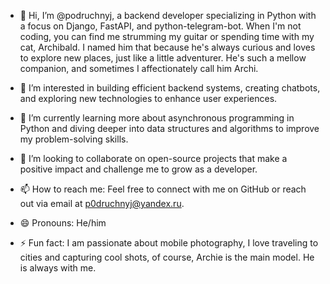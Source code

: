 - 👋 Hi, I’m @podruchnyj, a backend developer specializing in Python with a focus on Django, FastAPI, and python-telegram-bot. When I'm not coding, you can find me strumming my guitar or spending time with my cat, Archibald. I named him that because he's always curious and loves to explore new places, just like a little adventurer. He's such a mellow companion, and sometimes I affectionately call him Archi.

- 👀 I’m interested in building efficient backend systems, creating chatbots, and exploring new technologies to enhance user experiences.

- 🌱 I’m currently learning more about asynchronous programming in Python and diving deeper into data structures and algorithms to improve my problem-solving skills.

- 💞️ I’m looking to collaborate on open-source projects that make a positive impact and challenge me to grow as a developer.

- 📫 How to reach me: Feel free to connect with me on GitHub or reach out via email at p0druchnyj@yandex.ru.

- 😄 Pronouns: He/him

- ⚡ Fun fact: I am passionate about mobile photography, I love traveling to cities and capturing cool shots, of course, Archie is the main model. He is always with me.

<!---
podruchnyj/podruchnyj is a ✨ special ✨ repository because its `README.md` (this file) appears on your GitHub profile.
You can click the Preview link to take a look at your changes.
--->
